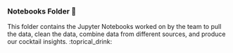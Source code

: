 ### Notebooks Folder :file_folder:

This folder contains the Jupyter Notebooks worked on by the team to pull the data, clean the data, combine data from different sources, and produce our cocktail insights. :toprical_drink:
